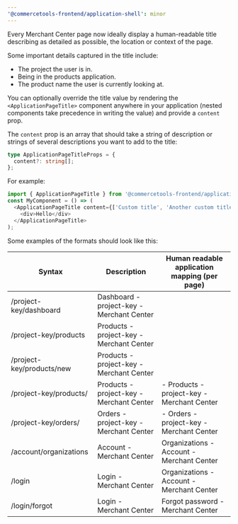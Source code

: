 ```yaml
---
'@commercetools-frontend/application-shell': minor
---
```


Every Merchant Center page now ideally display a human-readable title describing as detailed as possible, the location or context of the page.

Some important details captured in the title include:

- The project the user is in.
- Being in the products application.
- The product name the user is currently looking at.

You can optionally override the title value by rendering the `<ApplicationPageTitle>` component anywhere in your application (nested components take precedence in writing the value) and provide a `content` prop.

The `content` prop is an array that should take a string of description or strings of several descriptions you want to add to the title:

```ts
type ApplicationPageTitleProps = {
  content?: string[];
};
```

For example:

```js
import { ApplicationPageTitle } from '@commercetools-frontend/application-shell';
const MyComponent = () => (
  <ApplicationPageTitle content={['Custom title', 'Another custom title']}>
    <div>Hello</div>
  </ApplicationPageTitle>
);
```

Some examples of the formats should look like this:

| Syntax                     | Description                               | Human readable application mapping (per page)             |
| -------------------------- | ----------------------------------------- | --------------------------------------------------------- |
| /project-key/dashboard     | Dashboard - project-key - Merchant Center |                                                           |
| /project-key/products      | Products - project-key - Merchant Center  |                                                           |
| /project-key/products/new  | Products - project-key - Merchant Center  |                                                           |
| /project-key/products/<id> | Products - project-key - Merchant Center  | <product name> - Products - project-key - Merchant Center |
| /project-key/orders/<id>   | Orders - project-key - Merchant Center    | <order number> - Orders - project-key - Merchant Center   |
| /account/organizations     | Account - Merchant Center                 | Organizations - Account - Merchant Center                 |
| /login                     | Login - Merchant Center                   | Organizations - Account - Merchant Center                 |
| /login/forgot              | Login - Merchant Center                   | Forgot password - Merchant Center                         |
